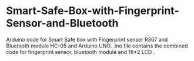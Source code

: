 # Smart-Safe-Box-with-Fingerprint-Sensor-and-Bluetooth
Arduino code for Smart Safe box with Fingerprint sensor R307 and Bluetooth module HC-05 and Arduino UNO.
.ino file contains the combined code for fingerprint sensor, bluetooth module and 16*2 LCD . 

